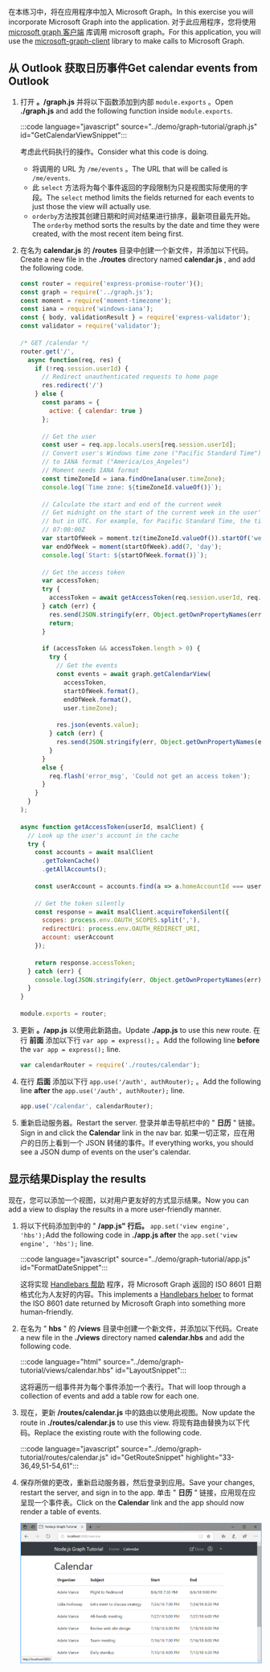 <!-- markdownlint-disable MD002 MD041 -->

<span data-ttu-id="b1319-101">在本练习中，将在应用程序中加入 Microsoft Graph。</span><span class="sxs-lookup"><span data-stu-id="b1319-101">In this exercise you will incorporate Microsoft Graph into the application.</span></span> <span data-ttu-id="b1319-102">对于此应用程序，您将使用 [microsoft graph 客户端](https://github.com/microsoftgraph/msgraph-sdk-javascript) 库调用 microsoft graph。</span><span class="sxs-lookup"><span data-stu-id="b1319-102">For this application, you will use the [microsoft-graph-client](https://github.com/microsoftgraph/msgraph-sdk-javascript) library to make calls to Microsoft Graph.</span></span>

## <a name="get-calendar-events-from-outlook"></a><span data-ttu-id="b1319-103">从 Outlook 获取日历事件</span><span class="sxs-lookup"><span data-stu-id="b1319-103">Get calendar events from Outlook</span></span>

1. <span data-ttu-id="b1319-104">打开 **。/graph.js** 并将以下函数添加到内部 `module.exports` 。</span><span class="sxs-lookup"><span data-stu-id="b1319-104">Open **./graph.js** and add the following function inside `module.exports`.</span></span>

    :::code language="javascript" source="../demo/graph-tutorial/graph.js" id="GetCalendarViewSnippet":::

    <span data-ttu-id="b1319-105">考虑此代码执行的操作。</span><span class="sxs-lookup"><span data-stu-id="b1319-105">Consider what this code is doing.</span></span>

    - <span data-ttu-id="b1319-106">将调用的 URL 为 `/me/events` 。</span><span class="sxs-lookup"><span data-stu-id="b1319-106">The URL that will be called is `/me/events`.</span></span>
    - <span data-ttu-id="b1319-107">此 `select` 方法将为每个事件返回的字段限制为只是视图实际使用的字段。</span><span class="sxs-lookup"><span data-stu-id="b1319-107">The `select` method limits the fields returned for each events to just those the view will actually use.</span></span>
    - <span data-ttu-id="b1319-108">`orderby`方法按其创建日期和时间对结果进行排序，最新项目最先开始。</span><span class="sxs-lookup"><span data-stu-id="b1319-108">The `orderby` method sorts the results by the date and time they were created, with the most recent item being first.</span></span>

1. <span data-ttu-id="b1319-109">在名为 **calendar.js** 的 **/routes** 目录中创建一个新文件，并添加以下代码。</span><span class="sxs-lookup"><span data-stu-id="b1319-109">Create a new file in the **./routes** directory named **calendar.js** , and add the following code.</span></span>

    ```javascript
    const router = require('express-promise-router')();
    const graph = require('../graph.js');
    const moment = require('moment-timezone');
    const iana = require('windows-iana');
    const { body, validationResult } = require('express-validator');
    const validator = require('validator');

    /* GET /calendar */
    router.get('/',
      async function(req, res) {
        if (!req.session.userId) {
          // Redirect unauthenticated requests to home page
          res.redirect('/')
        } else {
          const params = {
            active: { calendar: true }
          };

          // Get the user
          const user = req.app.locals.users[req.session.userId];
          // Convert user's Windows time zone ("Pacific Standard Time")
          // to IANA format ("America/Los_Angeles")
          // Moment needs IANA format
          const timeZoneId = iana.findOneIana(user.timeZone);
          console.log(`Time zone: ${timeZoneId.valueOf()}`);

          // Calculate the start and end of the current week
          // Get midnight on the start of the current week in the user's timezone,
          // but in UTC. For example, for Pacific Standard Time, the time value would be
          // 07:00:00Z
          var startOfWeek = moment.tz(timeZoneId.valueOf()).startOf('week').utc();
          var endOfWeek = moment(startOfWeek).add(7, 'day');
          console.log(`Start: ${startOfWeek.format()}`);

          // Get the access token
          var accessToken;
          try {
            accessToken = await getAccessToken(req.session.userId, req.app.locals.msalClient);
          } catch (err) {
            res.send(JSON.stringify(err, Object.getOwnPropertyNames(err)));
            return;
          }

          if (accessToken && accessToken.length > 0) {
            try {
              // Get the events
              const events = await graph.getCalendarView(
                accessToken,
                startOfWeek.format(),
                endOfWeek.format(),
                user.timeZone);

              res.json(events.value);
            } catch (err) {
              res.send(JSON.stringify(err, Object.getOwnPropertyNames(err)));
            }
          }
          else {
            req.flash('error_msg', 'Could not get an access token');
          }
        }
      }
    );

    async function getAccessToken(userId, msalClient) {
      // Look up the user's account in the cache
      try {
        const accounts = await msalClient
          .getTokenCache()
          .getAllAccounts();

        const userAccount = accounts.find(a => a.homeAccountId === userId);

        // Get the token silently
        const response = await msalClient.acquireTokenSilent({
          scopes: process.env.OAUTH_SCOPES.split(','),
          redirectUri: process.env.OAUTH_REDIRECT_URI,
          account: userAccount
        });

        return response.accessToken;
      } catch (err) {
        console.log(JSON.stringify(err, Object.getOwnPropertyNames(err)));
      }
    }

    module.exports = router;
    ```

1. <span data-ttu-id="b1319-110">更新 **。/app.js** 以使用此新路由。</span><span class="sxs-lookup"><span data-stu-id="b1319-110">Update **./app.js** to use this new route.</span></span> <span data-ttu-id="b1319-111">在行 **前面** 添加以下行 `var app = express();` 。</span><span class="sxs-lookup"><span data-stu-id="b1319-111">Add the following line **before** the `var app = express();` line.</span></span>

    ```javascript
    var calendarRouter = require('./routes/calendar');
    ```

1. <span data-ttu-id="b1319-112">在行 **后面** 添加以下行 `app.use('/auth', authRouter);` 。</span><span class="sxs-lookup"><span data-stu-id="b1319-112">Add the following line **after** the `app.use('/auth', authRouter);` line.</span></span>

    ```javascript
    app.use('/calendar', calendarRouter);
    ```

1. <span data-ttu-id="b1319-113">重新启动服务器。</span><span class="sxs-lookup"><span data-stu-id="b1319-113">Restart the server.</span></span> <span data-ttu-id="b1319-114">登录并单击导航栏中的 " **日历** " 链接。</span><span class="sxs-lookup"><span data-stu-id="b1319-114">Sign in and click the **Calendar** link in the nav bar.</span></span> <span data-ttu-id="b1319-115">如果一切正常，应在用户的日历上看到一个 JSON 转储的事件。</span><span class="sxs-lookup"><span data-stu-id="b1319-115">If everything works, you should see a JSON dump of events on the user's calendar.</span></span>

## <a name="display-the-results"></a><span data-ttu-id="b1319-116">显示结果</span><span class="sxs-lookup"><span data-stu-id="b1319-116">Display the results</span></span>

<span data-ttu-id="b1319-117">现在，您可以添加一个视图，以对用户更友好的方式显示结果。</span><span class="sxs-lookup"><span data-stu-id="b1319-117">Now you can add a view to display the results in a more user-friendly manner.</span></span>

1. <span data-ttu-id="b1319-118">将以下代码添加到中的 " **/app.js" 行后。** `app.set('view engine', 'hbs');`</span><span class="sxs-lookup"><span data-stu-id="b1319-118">Add the following code in **./app.js after** the `app.set('view engine', 'hbs');` line.</span></span>

    :::code language="javascript" source="../demo/graph-tutorial/app.js" id="FormatDateSnippet":::

    <span data-ttu-id="b1319-119">这将实现 [Handlebars 帮助](http://handlebarsjs.com/#helpers) 程序，将 Microsoft Graph 返回的 ISO 8601 日期格式化为人友好的内容。</span><span class="sxs-lookup"><span data-stu-id="b1319-119">This implements a [Handlebars helper](http://handlebarsjs.com/#helpers) to format the ISO 8601 date returned by Microsoft Graph into something more human-friendly.</span></span>

1. <span data-ttu-id="b1319-120">在名为 " **hbs** " 的 **/views** 目录中创建一个新文件，并添加以下代码。</span><span class="sxs-lookup"><span data-stu-id="b1319-120">Create a new file in the **./views** directory named **calendar.hbs** and add the following code.</span></span>

    :::code language="html" source="../demo/graph-tutorial/views/calendar.hbs" id="LayoutSnippet":::

    <span data-ttu-id="b1319-121">这将遍历一组事件并为每个事件添加一个表行。</span><span class="sxs-lookup"><span data-stu-id="b1319-121">That will loop through a collection of events and add a table row for each one.</span></span>

1. <span data-ttu-id="b1319-122">现在，更新 **/routes/calendar.js** 中的路由以使用此视图。</span><span class="sxs-lookup"><span data-stu-id="b1319-122">Now update the route in **./routes/calendar.js** to use this view.</span></span> <span data-ttu-id="b1319-123">将现有路由替换为以下代码。</span><span class="sxs-lookup"><span data-stu-id="b1319-123">Replace the existing route with the following code.</span></span>

    :::code language="javascript" source="../demo/graph-tutorial/routes/calendar.js" id="GetRouteSnippet" highlight="33-36,49,51-54,61":::

1. <span data-ttu-id="b1319-124">保存所做的更改，重新启动服务器，然后登录到应用。</span><span class="sxs-lookup"><span data-stu-id="b1319-124">Save your changes, restart the server, and sign in to the app.</span></span> <span data-ttu-id="b1319-125">单击 " **日历** " 链接，应用现在应呈现一个事件表。</span><span class="sxs-lookup"><span data-stu-id="b1319-125">Click on the **Calendar** link and the app should now render a table of events.</span></span>

    ![事件表的屏幕截图](./images/add-msgraph-01.png)
